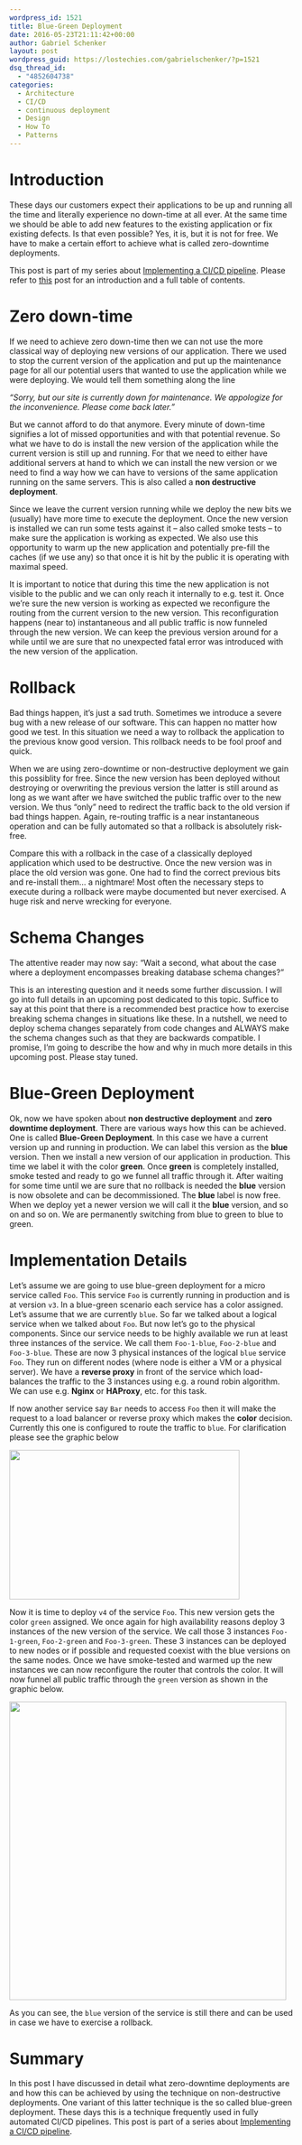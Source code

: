 ```yaml
---
wordpress_id: 1521
title: Blue-Green Deployment
date: 2016-05-23T21:11:42+00:00
author: Gabriel Schenker
layout: post
wordpress_guid: https://lostechies.com/gabrielschenker/?p=1521
dsq_thread_id:
  - "4852604738"
categories:
  - Architecture
  - CI/CD
  - continuous deployment
  - Design
  - How To
  - Patterns
---
```

# Introduction

These days our customers expect their applications to be up and running all the time and literally experience no down-time at all ever. At the same time we should be able to add new features to the existing application or fix existing defects. Is that even possible? Yes, it is, but it is not for free. We have to make a certain effort to achieve what is called zero-downtime deployments.

This post is part of my series about [Implementing a CI/CD pipeline](https://lostechies.com/gabrielschenker/2016/01/23/implementing-a-cicd-pipeline/). Please refer to [this](https://lostechies.com/gabrielschenker/2016/01/23/implementing-a-cicd-pipeline/) post for an introduction and a full table of contents.

# Zero down-time

If we need to achieve zero down-time then we can not use the more classical way of deploying new versions of our application. There we used to stop the current version of the application and put up the maintenance page for all our potential users that wanted to use the application while we were deploying. We would tell them something along the line

_&#8220;Sorry, but our site is currently down for maintenance. We appologize for the inconvenience. Please come back later.&#8221;_

But we cannot afford to do that anymore. Every minute of down-time signifies a lot of missed opportunities and with that potential revenue. So what we have to do is install the new version of the application while the current version is still up and running. For that we need to either have additional servers at hand to which we can install the new version or we need to find a way how we can have to versions of the same application running on the same servers. This is also called a **non destructive deployment**.

Since we leave the current version running while we deploy the new bits we (usually) have more time to execute the deployment. Once the new version is installed we can run some tests against it &#8211; also called smoke tests &#8211; to make sure the application is working as expected. We also use this opportunity to warm up the new application and potentially pre-fill the caches (if we use any) so that once it is hit by the public it is operating with maximal speed.

It is important to notice that during this time the new application is not visible to the public and we can only reach it internally to e.g. test it. Once we&#8217;re sure the new version is working as expected we reconfigure the routing from the current version to the new version. This reconfiguration happens (near to) instantaneous and all public traffic is now funneled through the new version. We can keep the previous version around for a while until we are sure that no unexpected fatal error was introduced with the new version of the application.

# Rollback

Bad things happen, it&#8217;s just a sad truth. Sometimes we introduce a severe bug with a new release of our software. This can happen no matter how good we test. In this situation we need a way to rollback the application to the previous know good version. This rollback needs to be fool proof and quick.

When we are using zero-downtime or non-destructive deployment we gain this possiblity for free. Since the new version has been deployed without destroying or overwriting the previous version the latter is still around as long as we want after we have switched the public traffic over to the new version. We thus &#8220;only&#8221; need to redirect the traffic back to the old version if bad things happen. Again, re-routing traffic is a near instantaneous operation and can be fully automated so that a rollback is absolutely risk-free.

Compare this with a rollback in the case of a classically deployed application which used to be destructive. Once the new version was in place the old version was gone. One had to find the correct previous bits and re-install them&#8230; a nightmare! Most often the necessary steps to execute during a rollback were maybe documented but never exercised. A huge risk and nerve wrecking for everyone.

# Schema Changes

The attentive reader may now say: &#8220;Wait a second, what about the case where a deployment encompasses breaking database schema changes?&#8221;

This is an interesting question and it needs some further discussion. I will go into full details in an upcoming post dedicated to this topic. Suffice to say at this point that there is a recommended best practice how to exercise breaking schema changes in situations like these. In a nutshell, we need to deploy schema changes separately from code changes and ALWAYS make the schema changes such as that they are backwards compatible. I promise, I&#8217;m going to describe the how and why in much more details in this upcoming post. Please stay tuned.

# Blue-Green Deployment

Ok, now we have spoken about **non destructive deployment** and **zero downtime deployment**. There are various ways how this can be achieved. One is called **Blue-Green Deployment**. In this case we have a current version up and running in production. We can label this version as the **blue** version. Then we install a new version of our application in production. This time we label it with the color **green**. Once **green** is completely installed, smoke tested and ready to go we funnel all traffic through it. After waiting for some time until we are sure that no rollback is needed the **blue** version is now obsolete and can be decommissioned. The **blue** label is now free. When we deploy yet a newer version we will call it the **blue** version, and so on and so on. We are permanently switching from blue to green to blue to green.

# Implementation Details

Let&#8217;s assume we are going to use blue-green deployment for a micro service called `Foo`. This service `Foo` is currently running in production and is at version `v3`. In a blue-green scenario each service has a color assigned. Let&#8217;s assume that we are currently `blue`. So far we talked about a logical service when we talked about `Foo`. But now let&#8217;s go to the physical components. Since our service needs to be highly available we run at least three instances of the service. We call them `Foo-1-blue`, `Foo-2-blue` and `Foo-3-blue`. These are now 3 physical instances of the logical `blue` service `Foo`. They run on different nodes (where node is either a VM or a physical server). We have a **reverse proxy** in front of the service which load-balances the traffic to the 3 instances using e.g. a round robin algorithm. We can use e.g. **Nginx** or **HAProxy**, etc. for this task.

If now another service say `Bar` needs to access `Foo` then it will make the request to a load balancer or reverse proxy which makes the **color** decision. Currently this one is configured to route the traffic to `blue`. For clarification please see the graphic below

[<img src="https://lostechies.com/gabrielschenker/files/2016/05/Foo-blue.png" alt="" title="Foo-blue" width="408" height="265" class="alignnone size-full wp-image-1525" />](https://lostechies.com/gabrielschenker/files/2016/05/Foo-blue.png)

Now it is time to deploy `v4` of the service `Foo`. This new version gets the color `green` assigned. We once again for high availability reasons deploy 3 instances of the new version of the service. We call those 3 instances `Foo-1-green`, `Foo-2-green` and `Foo-3-green`. These 3 instances can be deployed to new nodes or if possible and requested coexist with the blue versions on the same nodes. Once we have smoke-tested and warmed up the new instances we can now reconfigure the router that controls the color. It will now funnel all public traffic through the `green` version as shown in the graphic below.

[<img src="https://lostechies.com/gabrielschenker/files/2016/05/Foo-green.png" alt="" title="Foo-green" width="491" height="529" class="alignnone size-full wp-image-1528" />](https://lostechies.com/gabrielschenker/files/2016/05/Foo-green.png)

As you can see, the `blue` version of the service is still there and can be used in case we have to exercise a rollback.

# Summary

In this post I have discussed in detail what zero-downtime deployments are and how this can be achieved by using the technique on non-destructive deployments. One variant of this latter technique is the so called blue-green deployment. These days this is a technique frequently used in fully automated CI/CD pipelines. This post is part of a series about [Implementing a CI/CD pipeline](https://lostechies.com/gabrielschenker/2016/01/23/implementing-a-cicd-pipeline/).